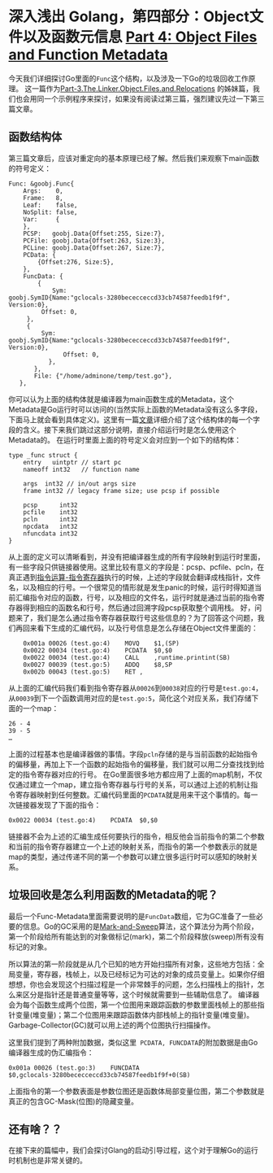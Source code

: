 # 深入浅出 Golang，第四部分：Object文件以及函数元信息 [Part 4: Object Files and Function Metadata][1]

今天我们详细探讨Go里面的`Func`这个结构，以及涉及一下Go的垃圾回收工作原理。
这一篇作为[Part-3.The.Linker.Object.Files.and.Relocations][2] 的姊妹篇，我们也会用同一个示例程序来探讨，如果没有阅读过第三篇，强烈建议先过一下第三篇文章。

## 函数结构体
第三篇文章后，应该对重定向的基本原理已经了解。然后我们来观察下main函数的符号定义：
```
Func: &goobj.Func{
    Args:    0,
    Frame:   8,
    Leaf:    false,
    NoSplit: false,
    Var:     {
    },
    PCSP:   goobj.Data{Offset:255, Size:7},
    PCFile: goobj.Data{Offset:263, Size:3},
    PCLine: goobj.Data{Offset:267, Size:7},
    PCData: {
        {Offset:276, Size:5},
    },
    FuncData: {
        {
            Sym:    goobj.SymID{Name:"gclocals·3280bececceccd33cb74587feedb1f9f", Version:0},
         Offset: 0,
     },
     {
         Sym:    goobj.SymID{Name:"gclocals·3280bececceccd33cb74587feedb1f9f", Version:0},
               Offset: 0,
           },
       },
       File: {"/home/adminone/temp/test.go"},
   },
```
你可以认为上面的结构体就是编译器为main函数生成的Metadata，这个Metadata是Go运行时可以访问的(当然实际上函数的Metadata没有这么多字段，下面马上就会看到具体定义)。这里有一篇[文章][4]详细介绍了这个结构体的每一个字段的含义。接下来我们跳过这部分说明，直接介绍运行时是怎么使用这个Metadata的。
在运行时里面上面的符号定义会对应到一个如下的结构体：
```
type _func struct {
	entry   uintptr // start pc
	nameoff int32   // function name

	args  int32 // in/out args size
	frame int32 // legacy frame size; use pcsp if possible

	pcsp      int32
	pcfile    int32
	pcln      int32
	npcdata   int32
	nfuncdata int32
}
```
从上面的定义可以清晰看到，并没有把编译器生成的所有字段映射到运行时里面，有一些字段只供链接器使用。这里比较有意义的字段是：pcsp、pcfile、pcln，在真正遇到[指令运算-指令寄存器][3]执行的时候，上述的字段就会翻译成栈指针，文件名，以及相应的行号。一个很常见的情形就是发生panic的时候，运行时得知道当前汇编指令对应的函数，行号，以及相应的文件名，运行时就是通过当前的指令寄存器得到相应的函数名和行号，然后通过回溯字段pcsp获取整个调用栈。
好，问题来了，我们是怎么通过指令寄存器获取行号这些信息的？为了回答这个问题，我们再回来看下生成的汇编代码，以及行号信息是怎么存储在Object文件里面的：
```
	0x001a 00026 (test.go:4)	MOVQ	$1,(SP)
	0x0022 00034 (test.go:4)	PCDATA	$0,$0
	0x0022 00034 (test.go:4)	CALL	,runtime.printint(SB)
	0x0027 00039 (test.go:5)	ADDQ	$8,SP
	0x002b 00043 (test.go:5)	RET	,
```
从上面的汇编代码我们看到指令寄存器从`00026`到`00038`对应的行号是`test.go:4`，从`00039`到下一个函数调用对应的是`test.go:5`，简化这个对应关系，我们存储下面的一个map：
```
26 - 4
39 - 5
…
```
上面的过程基本也是编译器做的事情。字段`pcln`存储的是与当前函数的起始指令的偏移量，再加上下一个函数的起始指令的偏移量，我们就可以用二分查找找到给定的指令寄存器对应的行号。
在Go里面很多地方都应用了上面的map机制，不仅仅通过建立一个map，建立指令寄存器与行号的关系，可以通过上述的机制让指令寄存器映射到任何整数。汇编代码里面的`PCDATA`就是用来干这个事情的。每一次链接器发现了下面的指令：

	0x0022 00034 (test.go:4)    PCDATA  $0,$0

链接器不会为上述的汇编生成任何要执行的指令，相反他会当前指令的第二个参数和当前的指令寄存器建立一个上述的映射关系，而指令的第一个参数表示的就是map的类型，通过传递不同的第一个参数可以建立很多运行时可以感知的映射关系。

## 垃圾回收是怎么利用函数的Metadata的呢？
最后一个Func-Metadata里面需要说明的是`FuncData`数组，它为GC准备了一些必要的信息。Go的GC采用的是[Mark-and-Sweep][5]算法，这个算法分为两个阶段，第一个阶段给所有能达到的对象做标记(mark)，第二个阶段释放(sweep)所有没有标记的对象。

所以算法的第一阶段就是从几个已知的地方开始扫描所有对象，这些地方包括：全局变量，寄存器，栈帧上，以及已经标记为可达的对象的成员变量上。如果你仔细想想，你也会发现这个扫描过程是一个非常棘手的问题，怎么扫描栈上的指针，怎么来区分是指针还是普通变量等等，这个时候就需要到一些辅助信息了。
编译器会为每个函数生成两个位图，第一个位图用来跟踪函数的参数里面栈帧上的那些指针变量(堆变量)；第二个位图用来跟踪函数体内部栈帧上的指针变量(堆变量)。Garbage-Collector(GC)就可以用上述的两个位图执行扫描操作。

这里我们提到了两种附加数据，类似这里` PCDATA, FUNCDATA`的附加数据是由Go编译器生成的伪汇编指令：

	0x001a 00026 (test.go:3)	FUNCDATA	$0,gclocals·3280bececceccd33cb74587feedb1f9f+0(SB)

上面指令的第一个参数表面是参数位图还是函数体局部变量位图，第二个参数就是真正的包含GC-Mask(位图)的隐藏变量。

## 还有啥？？

在接下来的篇幅中，我们会探讨Glang的启动引导过程，这个对于理解Go的运行时机制也是非常关键的。




[1]: http://blog.altoros.com/golang-part-4-object-files-and-function-metadata.html "Part 4: Object Files and Function Metadata"
[2]: https://github.com/JerryZhou/golang-doc/blob/master/Golang-Internals/Part-3.The.Linker.Object.Files.and.Relocations.md "Part-3.The.Linker.Object.Files.and.Relocations"
[3]: https://en.wikipedia.org/wiki/Program_counter "IP/IAR"
[4]: https://docs.google.com/document/d/1lyPIbmsYbXnpNj57a261hgOYVpNRcgydurVQIyZOz_o/pub "Func"
[5]: http://www.brpreiss.com/books/opus5/html/page424.html "Mark-and-Sweep Garbage Collection"
